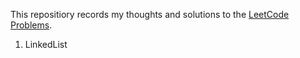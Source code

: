 This repositiory records my thoughts and solutions to the [LeetCode Problems](https://leetcode.com/problemset/all/).

1. LinkedList

